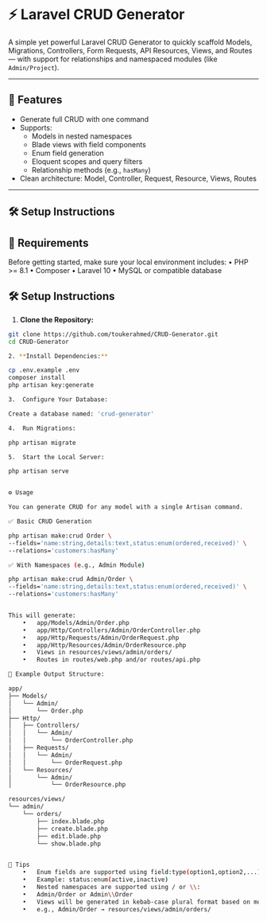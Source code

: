 # ⚡️ Laravel CRUD Generator

A simple yet powerful Laravel CRUD Generator to quickly scaffold Models, Migrations, Controllers, Form Requests, API Resources, Views, and Routes — with support for relationships and namespaced modules (like `Admin/Project`).

---

## 🚀 Features

- Generate full CRUD with one command
- Supports:
  - Models in nested namespaces
  - Blade views with field components
  - Enum field generation
  - Eloquent scopes and query filters
  - Relationship methods (e.g., `hasMany`)
- Clean architecture: Model, Controller, Request, Resource, Views, Routes

---

## 🛠️ Setup Instructions

## 🚀 Requirements

Before getting started, make sure your local environment includes:
	•	PHP >= 8.1
	•	Composer
	•	Laravel 10
	•	MySQL or compatible database

## 🛠️ Setup Instructions

1. **Clone the Repository:**

```bash
git clone https://github.com/toukerahmed/CRUD-Generator.git
cd CRUD-Generator

2. **Install Dependencies:**

cp .env.example .env
composer install
php artisan key:generate

3.	Configure Your Database:

Create a database named: 'crud-generator'

4.	Run Migrations:

php artisan migrate

5.	Start the Local Server:

php artisan serve


⚙️ Usage

You can generate CRUD for any model with a single Artisan command.

✅ Basic CRUD Generation

php artisan make:crud Order \
--fields='name:string,details:text,status:enum(ordered,received)' \
--relations='customers:hasMany'

✅ With Namespaces (e.g., Admin Module)

php artisan make:crud Admin/Order \
--fields='name:string,details:text,status:enum(ordered,received)' \
--relations='customers:hasMany'


This will generate:
	•	app/Models/Admin/Order.php
	•	app/Http/Controllers/Admin/OrderController.php
	•	app/Http/Requests/Admin/OrderRequest.php
	•	app/Http/Resources/Admin/OrderResource.php
	•	Views in resources/views/admin/orders/
	•	Routes in routes/web.php and/or routes/api.php

📂 Example Output Structure:

app/
├── Models/
│   └── Admin/
│       └── Order.php
├── Http/
│   ├── Controllers/
│   │   └── Admin/
│   │       └── OrderController.php
│   ├── Requests/
│   │   └── Admin/
│   │       └── OrderRequest.php
│   └── Resources/
│       └── Admin/
│           └── OrderResource.php

resources/views/
└── admin/
    └── orders/
        ├── index.blade.php
        ├── create.blade.php
        ├── edit.blade.php
        └── show.blade.php


🧠 Tips
	•	Enum fields are supported using field:type(option1,option2,...)
	•	Example: status:enum(active,inactive)
	•	Nested namespaces are supported using / or \\:
	•	Admin/Order or Admin\\Order
	•	Views will be generated in kebab-case plural format based on model path
	•	e.g., Admin/Order → resources/views/admin/orders/